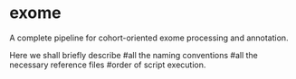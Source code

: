 # exome
A complete pipeline for cohort-oriented exome processing and annotation.

Here we shall briefly describe 
#all the naming conventions
#all the necessary reference files
#order of script execution. 
